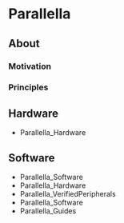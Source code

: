 # Parallella
## About
### Motivation
### Principles
## Hardware
* Parallella_Hardware
## Software
* Parallella_Software
* Parallella_Hardware
* Parallella_VerifiedPeripherals
* Parallella_Software
* Parallella_Guides
